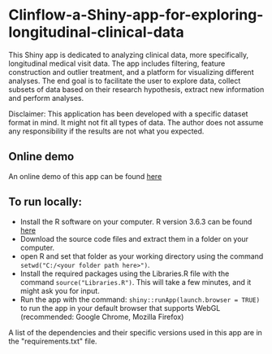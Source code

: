 # Clinflow-a-Shiny-app-for-exploring-longitudinal-clinical-data

This Shiny app is dedicated to analyzing clinical data, more specifically, longitudinal medical visit data. 
The app includes filtering, feature construction and outlier treatment, and a platform for visualizing different analyses.
The end goal is to facilitate the user to explore data, collect subsets of data based on their research hypothesis, extract new information and perform analyses. 

Disclaimer: This application has been developed with a specific dataset format in mind. It might not fit all types of data. The author does not assume any responsibility if the results are not what you expected.

## Online demo
An online demo of this app can be found [here](https://oanastoicescu11.shinyapps.io/Clinflow-a-Shiny-app-for-exploring-longitudinal-clinical-data/)

## To run locally:
- Install the R software on your computer. R version 3.6.3 can be found [here]( https://cran.r-project.org/bin/windows/base/old/3.6.3/)
- Download the source code files and extract them in a folder on your computer. 
- open R and set that folder as your working directory using the command `setwd("C:/<your folder path here>")`.
- Install the required packages using the Libraries.R file with the command `source("Libraries.R")`. This will take a few minutes, and it might ask you for input.
- Run the app with the command:
  `shiny::runApp(launch.browser = TRUE)` to run the app in your default browser that supports WebGL (recommended: Google Chrome, Mozilla Firefox)

A list of the dependencies and their specific versions used in this app are in the "requirements.txt" file. 
